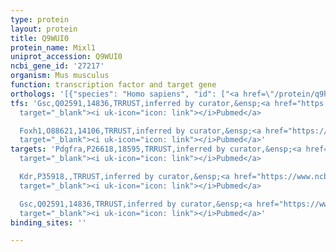 ```yaml
---
type: protein
layout: protein
title: Q9WUI0
protein_name: Mixl1
uniprot_accession: Q9WUI0
ncbi_gene_id: '27217'
organism: Mus musculus
function: transcription factor and target gene
orthologs: '[{"species": "Homo sapiens", "id": ["<a href=\"/protein/q9h2w2\">Q9H2W2</a>"]}, {"species": "Rattus norvegicus", "id": ["D4A558"]}]'
tfs: 'Gsc,Q02591,14836,TRRUST,inferred by curator,&ensp;<a href="https://www.ncbi.nlm.nih.gov/pubmed/?term=18336814%5Buid%5D+OR+17568773%5Buid%5D+OR+29087512%5Buid%5D"
  target="_blank"><i uk-icon="icon: link"></i>Pubmed</a>

  Foxh1,O88621,14106,TRRUST,inferred by curator,&ensp;<a href="https://www.ncbi.nlm.nih.gov/pubmed/?term=17568773%5Buid%5D+OR+29087512%5Buid%5D+OR+15982639%5Buid%5D"
  target="_blank"><i uk-icon="icon: link"></i>Pubmed</a>'
targets: 'Pdgfra,P26618,18595,TRRUST,inferred by curator,&ensp;<a href="https://www.ncbi.nlm.nih.gov/pubmed/?term=22265737%5Buid%5D+OR+29087512%5Buid%5D+OR+22164283%5Buid%5D"
  target="_blank"><i uk-icon="icon: link"></i>Pubmed</a>

  Kdr,P35918,,TRRUST,inferred by curator,&ensp;<a href="https://www.ncbi.nlm.nih.gov/pubmed/?term=22265737%5Buid%5D+OR+29087512%5Buid%5D"
  target="_blank"><i uk-icon="icon: link"></i>Pubmed</a>

  Gsc,Q02591,14836,TRRUST,inferred by curator,&ensp;<a href="https://www.ncbi.nlm.nih.gov/pubmed/?term=29087512%5Buid%5D+OR+19711456%5Buid%5D+OR+22164283%5Buid%5D"
  target="_blank"><i uk-icon="icon: link"></i>Pubmed</a>'
binding_sites: ''

---
```

